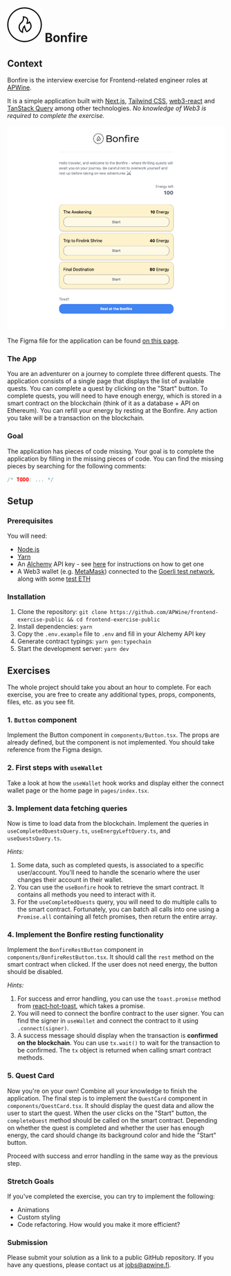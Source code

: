 # ![bonfire](/public/bonfire.svg) Bonfire

## Context

Bonfire is the interview exercise for Frontend-related engineer roles at [APWine](https://apwine.fi/).

It is a simple application built with [Next.js](https://nextjs.org/), [Tailwind CSS](https://tailwindcss.com/), [web3-react](https://github.com/Uniswap/web3-react) and [TanStack Query](https://tanstack.com/) among other technologies. _No knowledge of Web3 is required to complete the exercise._

![screenshot](screenshot.png)

The Figma file for the application can be found [on this page](https://www.figma.com/file/FwStKLIFvrCfQ9rvaS1sjm/Untitled?node-id=0%3A1&t=E0IzdajTFCvee8u9-1).

### The App

You are an adventurer on a journey to complete three different quests.
The application consists of a single page that displays the list of available quests. You can complete a quest by clicking on the "Start" button. To complete quests, you will need to have enough energy, which is stored in a smart contract on the blockchain (think of it as a database + API on Ethereum). You can refill your energy by resting at the Bonfire. Any action you take will be a transaction on the blockchain.

### Goal

The application has pieces of code missing. Your goal is to complete the application by filling in the missing pieces of code. You can find the missing pieces by searching for the following comments:

```ts
/* TODO: ... */
```

## Setup

### Prerequisites

You will need:

-   [Node.js](https://nodejs.org/en/)
-   [Yarn](https://yarnpkg.com/)
-   An [Alchemy](https://alchemyapi.io/) API key - see [here](https://docs.alchemyapi.io/guides/quickstart) for instructions on how to get one
-   A Web3 wallet (e.g. [MetaMask](https://metamask.io/)) connected to the [Goerli test network](https://blog.cryptostars.is/goerli-g%C3%B6rli-testnet-network-to-metamask-and-receiving-test-ethereum-in-less-than-2-min-de13e6fe5677), along with some [test ETH](https://goerlifaucet.com/)

### Installation

1. Clone the repository: `git clone https://github.com/APWine/frontend-exercise-public && cd frontend-exercise-public`
2. Install dependencies: `yarn`
3. Copy the `.env.example` file to `.env` and fill in your Alchemy API key
4. Generate contract typings: `yarn gen:typechain`
5. Start the development server: `yarn dev`

## Exercises

The whole project should take you about an hour to complete. For each exercise, you are free to create any additional types, props, components, files, etc. as you see fit.

### 1. `Button` component

Implement the Button component in `components/Button.tsx`. The props are already defined, but the component is not implemented. You should take reference from the Figma design.

### 2. First steps with `useWallet`

Take a look at how the `useWallet` hook works and display either the connect wallet page or the home page in `pages/index.tsx`.

### 3. Implement data fetching queries

Now is time to load data from the blockchain. Implement the queries in `useCompletedQuestsQuery.ts`, `useEnergyLeftQuery.ts`, and `useQuestsQuery.ts`.

_Hints:_

1. Some data, such as completed quests, is associated to a specific user/account. You'll need to handle the scenario where the user changes their account in their wallet.
2. You can use the `useBonfire` hook to retrieve the smart contract. It contains all methods you need to interact with it.
3. For the `useCompletedQuests` query, you will need to do multiple calls to the smart contract. Fortunately, you can batch all calls into one using a `Promise.all` containing all fetch promises, then return the entire array.

### 4. Implement the Bonfire resting functionality

Implement the `BonfireRestButton` component in `components/BonfireRestButton.tsx`. It should call the `rest` method on the smart contract when clicked. If the user does not need energy, the button should be disabled.

_Hints:_

1. For success and error handling, you can use the `toast.promise` method from [react-hot-toast](https://react-hot-toast.com/), which takes a promise.
2. You will need to connect the bonfire contract to the user signer. You can find the signer in `useWallet` and connect the contract to it using `.connect(signer)`.
3. A success message should display when the transaction is **confirmed on the blockchain**. You can use `tx.wait()` to wait for the transaction to be confirmed. The `tx` object is returned when calling smart contract methods.

### 5. Quest Card

Now you're on your own! Combine all your knowledge to finish the application. The final step is to implement the `QuestCard` component in `components/QuestCard.tsx`. It should display the quest data and allow the user to start the quest. When the user clicks on the "Start" button, the `completeQuest` method should be called on the smart contract. Depending on whether the quest is completed and whether the user has enough energy, the card should change its background color and hide the "Start" button.

Proceed with success and error handling in the same way as the previous step.

### Stretch Goals

If you've completed the exercise, you can try to implement the following:

-   Animations
-   Custom styling
-   Code refactoring. How would you make it more efficient?

### Submission

Please submit your solution as a link to a public GitHub repository. If you have any questions, please contact us at [jobs@apwine.fi](mailto:jobs@apwine.fi).
